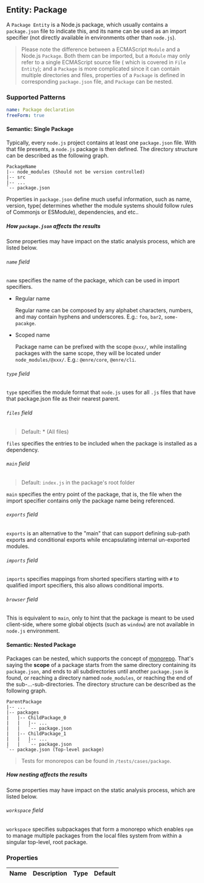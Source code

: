 ## Entity: Package

A `Package Entity` is a Node.js package, which usually contains a `package.json` file to
indicate this, and its name can be used as an import specifier (not directly available in
environments other than `node.js`).

> Please note the difference between a ECMAScript `Module` and a Node.js `Package`. Both
> them can be imported, but a `Module` may only refer to a single ECMAScript source file (
> which is covered in `File Entity`); and a `Package` is more complicated since it can
> contain multiple directories and files, properties of a `Package` is defined in
> corresponding `package.json` file, and `Package` can be nested.

### Supported Patterns

```yaml
name: Package declaration
freeForm: true
```

#### Semantic: Single Package

Typically, every `node.js` project contains at least one `package.json` file. With that
file presents, a `node.js` package is then defined. The directory structure can be
described as the following graph.

```text
PackageName
|-- node_modules (Should not be version controlled)
|-- src
|-- ...
`-- package.json
```

Properties in `package.json` define much useful information, such as name, version, type(
determines whether the module systems should follow rules of Commonjs or ESModule),
dependencies, and etc..

##### How `package.json` affects the results

Some properties may have impact on the static analysis process, which are listed below.

###### `name` field

`name` specifies the name of the package, which can be used in import specifiers.

* Regular name

  Regular name can be composed by any alphabet characters, numbers, and may contain
  hyphens and underscores. E.g.: `foo`, `bar2`, `some-pacakge`.

* Scoped name

  Package name can be prefixed with the scope `@xxx/`, while installing packages with the
  same scope, they will be located under `node_modules/@xxx/`.
  E.g.: `@enre/core`, `@enre/cli`.

###### `type` field

`type` specifies the module format that `node.js` uses for all `.js` files that have that
package.json file as their nearest parent.

###### `files` field

> Default: * (All files)

`files` specifies the entries to be included when the package is installed as a
dependency.

###### `main` field

> Default: `index.js` in the package's root folder

`main` specifies the entry point of the package, that is, the file when the import
specifier contains only the package name being referenced.

###### `exports` field

`exports` is an alternative to the "main" that can support defining sub-path exports and
conditional exports while encapsulating internal un-exported modules.

###### `imports` field

`imports` specifies mappings from shorted specifiers starting with `#` to qualified import
specifiers, this also allows conditional imports.

###### `browser` field

This is equivalent to `main`, only to hint that the package is meant to be used
client-side, where some global objects (such as `window`) are not available in `node.js`
environment.

#### Semantic: Nested Package

Packages can be nested, which supports the concept
of [monorepo](https://en.wikipedia.org/wiki/Monorepo). That's saying the **scope** of a
package starts from the same directory containing its `package.json`, and ends to all
subdirectories until another `package.json` is found, or reaching a directory
named `node_modules`, or reaching the end of the sub-...-sub-directories. The directory
structure can be described as the following graph.

```text
ParentPackage
|-- ...
|-- packages
|   |-- ChildPackage_0
|   |   |-- ...
|   |   `-- package.json
|   |-- ChildPackage_1
|   |   |-- ...
|   |   `-- package.json
`-- package.json (Top-level package)
```

> Tests for monorepos can be found in `/tests/cases/package`.

##### How nesting affects the results

Some properties may have impact on the static analysis process, which are listed below.

###### `workspace` field

`workspace` specifies subpackages that form a monorepo which enables `npm` to manage
multiple packages from the local files system from within a singular top-level, root
package.

### Properties

| Name | Description | Type | Default |
|------|-------------|:----:|:-------:|
